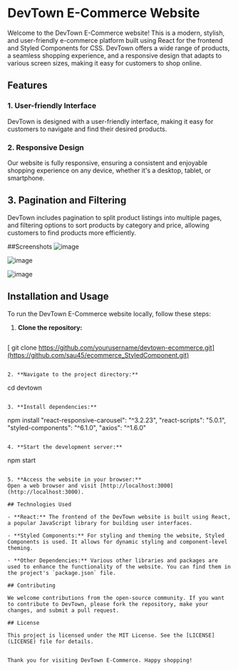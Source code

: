 # DevTown E-Commerce Website

Welcome to the DevTown E-Commerce website! This is a modern, stylish, and user-friendly e-commerce platform built using React for the frontend and Styled Components for CSS. DevTown offers a wide range of products, a seamless shopping experience, and a responsive design that adapts to various screen sizes, making it easy for customers to shop online.

## Features

### 1. User-friendly Interface

DevTown is designed with a user-friendly interface, making it easy for customers to navigate and find their desired products.

### 2. Responsive Design

Our website is fully responsive, ensuring a consistent and enjoyable shopping experience on any device, whether it's a desktop, tablet, or smartphone.

 ## 3.  Pagination and Filtering
 
DevTown includes pagination to split product listings into multiple pages, and filtering options to sort products by category and price, allowing customers to find products more efficiently.

##Screenshots
![image](https://github.com/sau45/ecommerce_StyledComponent/assets/87286258/5876a1ec-8845-4691-b2ef-863d41c49439)

![image](https://github.com/sau45/ecommerce_StyledComponent/assets/87286258/f64fc0f8-c776-45df-a2c7-ecb7aa10e862)

![image](https://github.com/sau45/ecommerce_StyledComponent/assets/87286258/7947806d-3eb5-41fc-9740-c3084d0371a5)


## Installation and Usage

To run the DevTown E-Commerce website locally, follow these steps:

1. **Clone the repository:**
   ```
  [ git clone https://github.com/yourusername/devtown-ecommerce.git](https://github.com/sau45/ecommerce_StyledComponent.git)
   ```

2. **Navigate to the project directory:**
   ```
   cd devtown
   ```

3. **Install dependencies:**
   ```
   npm install  "react-responsive-carousel": "^3.2.23",
    "react-scripts": "5.0.1",
    "styled-components": "^6.1.0", "axios": "^1.6.0" 
   ```

4. **Start the development server:**
   ```
   npm start
   ```

5. **Access the website in your browser:**
   Open a web browser and visit [http://localhost:3000](http://localhost:3000).

## Technologies Used

- **React:** The frontend of the DevTown website is built using React, a popular JavaScript library for building user interfaces.

- **Styled Components:** For styling and theming the website, Styled Components is used. It allows for dynamic styling and component-level theming.

- **Other Dependencies:** Various other libraries and packages are used to enhance the functionality of the website. You can find them in the project's `package.json` file.

## Contributing

We welcome contributions from the open-source community. If you want to contribute to DevTown, please fork the repository, make your changes, and submit a pull request.

## License

This project is licensed under the MIT License. See the [LICENSE](LICENSE) file for details.


Thank you for visiting DevTown E-Commerce. Happy shopping!
